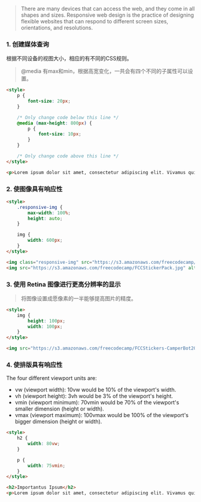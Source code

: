 <!--
 * @Author: kok-s0s
 * @Date: 2021-07-08 00:50:08
 * @LastEditors: kok-s0s
 * @LastEditTime: 2021-07-08 01:48:51
 * @Description: 响应式网页设计原则
-->

> There are many devices that can access the web, and they come in all shapes and sizes. Responsive web design is the practice of designing flexible websites that can respond to different screen sizes, orientations, and resolutions.

### 1. 创建媒体查询

根据不同设备的视图大小，相应的有不同的CSS规则。

> @media 有max和min，根据高宽变化，一共会有四个不同的子属性可以设置。

```html
<style>
    p {
        font-size: 20px;
    }

    /* Only change code below this line */
    @media (max-height: 800px) {
        p {
            font-size: 10px;
        }
    }

    /* Only change code above this line */
</style>

<p>Lorem ipsum dolor sit amet, consectetur adipiscing elit. Vivamus quis tempus massa. Aenean erat nisl, gravida vel vestibulum cursus, interdum sit amet lectus. Sed sit amet quam nibh. Suspendisse quis tincidunt nulla. In hac habitasse platea dictumst. Ut sit amet pretium nisl. Vivamus vel mi sem. Aenean sit amet consectetur sem. Suspendisse pretium, purus et gravida consequat, nunc ligula ultricies diam, at aliquet velit libero a dui.</p>
```

### 2. 使图像具有响应性

```html
<style>
    .responsive-img {
        max-width: 100%;
        height: auto;
    }

    img {
        width: 600px;
    }
</style>

<img class="responsive-img" src="https://s3.amazonaws.com/freecodecamp/FCCStickerPack.jpg" alt="freeCodeCamp stickers set">
<img src="https://s3.amazonaws.com/freecodecamp/FCCStickerPack.jpg" alt="freeCodeCamp stickers set">
```

### 3. 使用 Retina 图像进行更高分辨率的显示

> 将图像设置成愿像素的一半能够提高图片的精度。

```html
<style>
    img {
        height: 100px;
        width: 100px;
    }
</style>

<img src="https://s3.amazonaws.com/freecodecamp/FCCStickers-CamperBot200x200.jpg" alt="freeCodeCamp sticker that says 'Because CamperBot Cares'">
```

### 4. 使排版具有响应性

The four different viewport units are:

* vw (viewport width): 10vw would be 10% of the viewport's width.
* vh (viewport height): 3vh would be 3% of the viewport's height.
* vmin (viewport minimum): 70vmin would be 70% of the viewport's smaller dimension (height or width).
* vmax (viewport maximum): 100vmax would be 100% of the viewport's bigger dimension (height or width).

```html
<style>
    h2 {
        width: 80vw;
    }

    p {
        width: 75vmin;
    }
</style>

<h2>Importantus Ipsum</h2>
<p>Lorem ipsum dolor sit amet, consectetur adipiscing elit. Vivamus quis tempus massa. Aenean erat nisl, gravida vel vestibulum cursus, interdum sit amet lectus. Sed sit amet quam nibh. Suspendisse quis tincidunt nulla. In hac habitasse platea dictumst. Ut sit amet pretium nisl. Vivamus vel mi sem. Aenean sit amet consectetur sem. Suspendisse pretium, purus et gravida consequat, nunc ligula ultricies diam, at aliquet velit libero a dui.</p>
```
